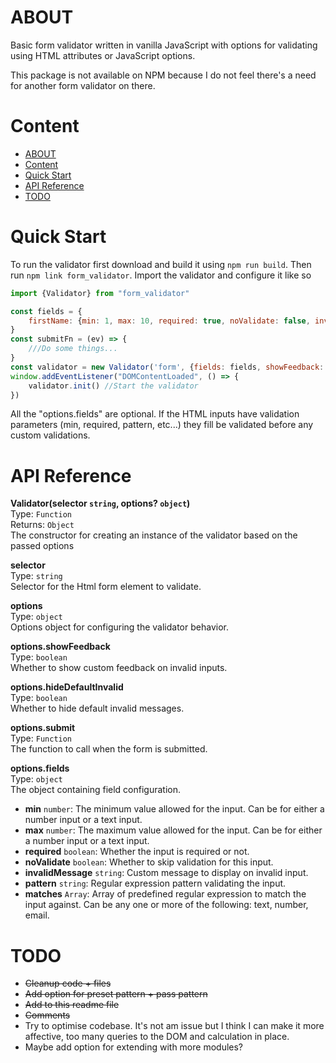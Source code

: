 # ABOUT
Basic form validator written in vanilla JavaScript with options for validating using
HTML attributes or JavaScript options.

This package is not available on NPM because I do not feel there's a need for another form validator on there.

# Content
<!-- TOC -->
* [ABOUT](#about)
* [Content](#content)
* [Quick Start](#quick-start)
* [API Reference](#api-reference)
* [TODO](#todo)
<!-- TOC -->

# Quick Start
To run the validator first download and build it using
``npm run build``.
Then run ``npm link form_validator``.
Import the validator and configure it like so
```javascript
import {Validator} from "form_validator"

const fields = {
    firstName: {min: 1, max: 10, required: true, noValidate: false, invalidMessage: 'Will show on invalid', pattern: 'pattern', matches: []},
}
const submitFn = (ev) => {
    ///Do some things...
}
const validator = new Validator('form', {fields: fields, showFeedback: false, hideDefaultInvalid: false, submit: submitFn})
window.addEventListener("DOMContentLoaded", () => {
    validator.init() //Start the validator
})
```
All the "options.fields" are optional.
If the HTML inputs have validation parameters (min, required, pattern, etc...)
they fill be validated before any custom validations.

# API Reference
**Validator(selector `string`, options? `object`)**
\
Type: `Function` \
Returns: `Object`
\
The constructor for creating an instance of the validator based on the passed options

**selector**\
Type: `string`\
Selector for the Html form element to validate.

**options**\
Type: `object`\
Options object for configuring the validator behavior.

**options.showFeedback**\
Type: `boolean`\
Whether to show custom feedback on invalid inputs.

**options.hideDefaultInvalid**\
Type: `boolean`\
Whether to hide default invalid messages.

**options.submit**\
Type: `Function`\
The function to call when the form is submitted.

**options.fields**\
Type: `object`\
The object containing field configuration.

- **min** `number`: The minimum value allowed for the input. Can be for either a number input or a text input.
- **max** `number`: The maximum value allowed for the input. Can be for either a number input or a text input.
- **required** `boolean`: Whether the input is required or not.
- **noValidate** `boolean`: Whether to skip validation for this input.
- **invalidMessage** `string`: Custom message to display on invalid input.
- **pattern** `string`: Regular expression pattern validating the input.
- **matches** `Array`: Array of predefined regular expression to match the input against. Can be any one or more of the following: text, number, email.

# TODO
* ~~Cleanup code + files~~
* ~~Add option for preset pattern + pass pattern~~
* ~~Add to this readme file~~
* ~~Comments~~
* Try to optimise codebase. It's not am issue but I think I can make it more affective, too many queries to the DOM and calculation in place.
* Maybe add option for extending with more modules? 